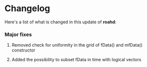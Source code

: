 # Changelog



Here's a list of what is changed in this update of __roahd__:

### Major fixes 

1) Removed check for uniformity in the grid of fData() and mfData() constructor

2) Added the possibility to subset fData in time with logical vectors

